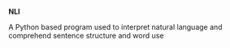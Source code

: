 **NLI**

A Python based program used to interpret natural language and comprehend sentence structure and word use
